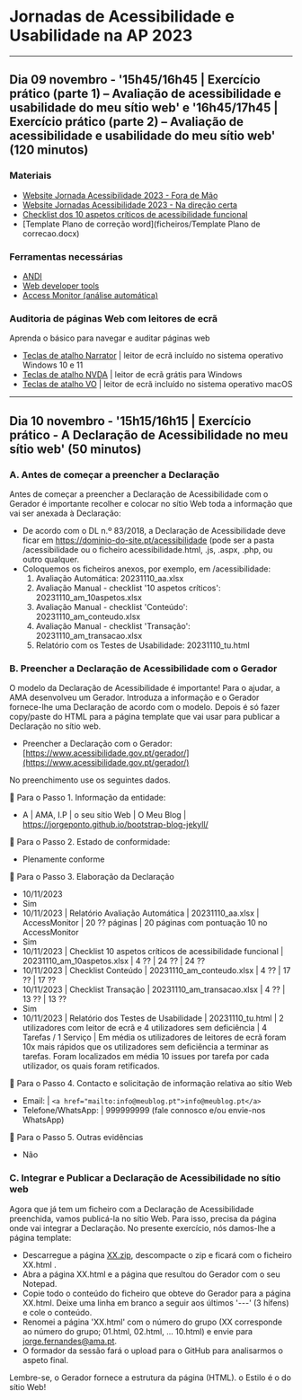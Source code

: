 
# Jornadas de Acessibilidade e Usabilidade na AP 2023

<hr>

## Dia 09 novembro - '15h45/16h45 \| Exercício prático (parte 1) – Avaliação de acessibilidade e usabilidade do meu sítio web' e '16h45/17h45 \| Exercício prático (parte 2) – Avaliação de acessibilidade e usabilidade do meu sítio web' (120 minutos)

### Materiais
-  [Website Jornada Acessibilidade 2023 - Fora de Mão](https://amagovpt.github.io/a11yfm/exercicio/original/index.html)
-  [Website Jornadas Acessibilidade 2023 - Na direção certa](https://amagovpt.github.io/a11yfm/exercicio/corrigido/index.html)
-  [Checklist dos 10 aspetos críticos de acessibilidade funcional](checklist-10aspetos.html)
-  [Template Plano de correção word](ficheiros/Template Plano de correcao.docx)


### Ferramentas necessárias
- [ANDI](https://www.ssa.gov/accessibility/andi/help/install.html)
- [Web developer tools](https://chrome.google.com/webstore/detail/web-developer/bfbameneiokkgbdmiekhjnmfkcnldhhm)
- [Access Monitor (análise automática)](https://accessmonitor.acessibilidade.gov.pt/)

### Auditoria de páginas Web com leitores de ecrã

Aprenda o básico para navegar e auditar páginas web

- [Teclas de atalho Narrator](narrador.md) \| leitor de ecrã incluído no sistema operativo Windows 10 e 11
- [Teclas de atalho NVDA](nvda.md) \| leitor de ecrã grátis para Windows
- [Teclas de atalho VO](vo.md) \| leitor de ecrã incluído no sistema operativo macOS

<hr>

## Dia 10 novembro - '15h15/16h15 \| Exercício prático - A Declaração de Acessibilidade no meu sítio web' (50 minutos)

### A. Antes de começar a preencher a Declaração

Antes de começar a preencher a Declaração de Acessibilidade com o Gerador é importante recolher e colocar no sítio Web toda a informação que vai ser anexada à Declaração:

- De acordo com o DL n.º 83/2018, a Declaração de Acessibilidade deve ficar em https://dominio-do-site.pt/acessibilidade (pode ser a pasta /acessibilidade ou o ficheiro acessibilidade.html, .js, .aspx, .php, ou outro qualquer.
- Coloquemos os ficheiros anexos, por exemplo, em /acessibilidade:
  1. Avaliação Automática: 20231110_aa.xlsx
  2. Avaliação Manual - checklist '10 aspetos críticos': 20231110_am_10aspetos.xlsx
  3. Avaliação Manual - checklist 'Conteúdo': 20231110_am_conteudo.xlsx
  4. Avaliação Manual - checklist 'Transação': 20231110_am_transacao.xlsx
  5. Relatório com os Testes de Usabilidade: 20231110_tu.html

### B. Preencher a Declaração de Acessibilidade com o Gerador

O modelo da Declaração de Acessibilidade é importante! Para o ajudar, a AMA desenvolveu um Gerador. Introduza a informação e o Gerador fornece-lhe uma Declaração de acordo com o modelo. Depois é só fazer copy/paste do HTML para a página template que vai usar para publicar a Declaração no sítio web.

- Preencher a Declaração com o Gerador: [https://www.acessibilidade.gov.pt/gerador/](https://www.acessibilidade.gov.pt/gerador/)

No preenchimento use os seguintes dados.

&#xF114; Para o Passo 1. Informação da entidade:

- A \| AMA, I.P \| o seu sítio Web \| O Meu Blog \| https://jorgeponto.github.io/bootstrap-blog-jekyll/

&#xF114; Para o Passo 2. Estado de conformidade:

- Plenamente conforme

&#xF114; Para o Passo 3. Elaboração da Declaração

- 10/11/2023
- Sim
- 10/11/2023 \| Relatório Avaliação Automática \| 20231110_aa.xlsx \| AccessMonitor \| 20 ?? páginas \| 20 páginas com pontuação 10 no AccessMonitor
- Sim
- 10/11/2023 \| Checklist 10 aspetos críticos de acessibilidade funcional \| 20231110_am_10aspetos.xlsx \| 4 ?? \| 24 ?? \| 24 ??
- 10/11/2023 \| Checklist Conteúdo \| 20231110_am_conteudo.xlsx \| 4 ?? \| 17 ?? \| 17 ??
- 10/11/2023 \| Checklist Transação \| 20231110_am_transacao.xlsx \| 4 ?? \| 13 ?? \| 13 ??
- Sim
- 10/11/2023 \| Relatório dos Testes de Usabilidade \| 20231110_tu.html \| 2 utilizadores com leitor de ecrã e 4 utilizadores sem deficiência \| 4 Tarefas / 1 Serviço \| Em média os utilizadores de leitores de ecrã foram 10x mais rápidos que os utilizadores sem deficiência a terminar as tarefas. Foram localizados em média 10 issues por tarefa por cada utilizador, os quais foram retificados.

&#xF114; Para o Passo 4. Contacto e solicitação de informação relativa ao sítio Web

- Email: \| `<a href="mailto:info@meublog.pt">info@meublog.pt</a>`
- Telefone/WhatsApp: \| 999999999 (fale connosco e/ou envie-nos WhatsApp)

&#xF114; Para o Passo 5. Outras evidências

- Não

### C. Integrar e Publicar a Declaração de Acessibilidade no sítio web

Agora que já tem um ficheiro com a Declaração de Acessibilidade preenchida, vamos publicá-la no sítio Web. Para isso, precisa da página onde vai integrar a Declaração. No presente exercício, nós damos-lhe a página template: 

- Descarregue a página [XX.zip](https://jorgeponto.github.io/bootstrap-blog-jekyll/acessibilidade/XX.zip), descompacte o zip e ficará com o ficheiro XX.html .
- Abra a página XX.html e a página que resultou do Gerador com o seu Notepad.
- Copie todo o conteúdo do ficheiro que obteve do Gerador para a página XX.html. Deixe uma linha em branco a seguir aos últimos '---' (3 hífens) e cole o conteúdo.
- Renomei a página 'XX.html' com o número do grupo (XX corresponde ao número do grupo; 01.html, 02.html, ... 10.html) e envie para [jorge.fernandes@ama.pt](mailto:jorge.fernandes@ama.pt).
- O formador da sessão fará o upload para o GitHub para analisarmos o aspeto final.

Lembre-se, o Gerador fornece a estrutura da página (HTML). o Estilo é o do sítio Web!
